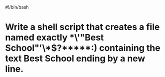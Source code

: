 #!/bin/bash
# Write a shell script that creates a file named exactly \*\\'"Best School"\'\\*$\?\*\*\*\*\*:) containing the text Best School ending by a new line.
